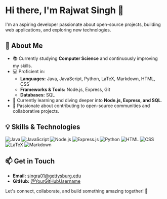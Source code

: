 # Hi there, I'm Rajwat Singh 👋

I'm an aspiring developer passionate about open-source projects, building web applications, and exploring new technologies. 

## 🚀 About Me
- 📚 Currently studying **Computer Science** and continuously improving my skills.
- 💻 Proficient in:
  - **Languages:** Java, JavaScript, Python, LaTeX, Markdown, HTML, CSS
  - **Frameworks & Tools:** Node.js, Express, Git
  - **Databases:** SQL
- 🌱 Currently learning and diving deeper into **Node.js, Express, and SQL**.
- 🔭 Passionate about contributing to open-source communities and collaborative projects.

## 💡 Skills & Technologies

![Java](https://img.shields.io/badge/-Java-007396?logo=java&logoColor=white&style=for-the-badge)
![JavaScript](https://img.shields.io/badge/-JavaScript-F7DF1E?logo=javascript&logoColor=black&style=for-the-badge)
![Node.js](https://img.shields.io/badge/-Node.js-339933?logo=node.js&logoColor=white&style=for-the-badge)
![Express.js](https://img.shields.io/badge/-Express-000000?logo=express&logoColor=white&style=for-the-badge)
![Python](https://img.shields.io/badge/-Python-3776AB?logo=python&logoColor=white&style=for-the-badge)
![HTML](https://img.shields.io/badge/-HTML5-E34F26?logo=html5&logoColor=white&style=for-the-badge)
![CSS](https://img.shields.io/badge/-CSS3-1572B6?logo=css3&logoColor=white&style=for-the-badge)
![LaTeX](https://img.shields.io/badge/-LaTeX-008080?logo=latex&logoColor=white&style=for-the-badge)
![Markdown](https://img.shields.io/badge/-Markdown-000000?logo=markdown&logoColor=white&style=for-the-badge)

## 📫 Get in Touch
- **Email:** [singra01@gettysburg.edu](mailto:singra01@gettysburg.edu)
- **GitHub:** [@YourGitHubUsername](https://github.com/RajwatSingh)

Let's connect, collaborate, and build something amazing together! 🚀
